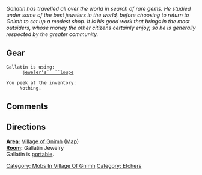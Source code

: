 *Gallatin has travelled all over the world in search of rare gems. He*
*studied under some of the best jewelers in the world, before choosing*
*to return to Gnimh to set up a modest shop. It is his good work that*
*brings in the most outsiders, whose money the other citizens certainly*
*enjoy, so he is generally respected by the greater community.*

## Gear

`Gallatin is using:`  
<worn on head>`      `[`jeweler's`` ``loupe`](Jeweler's_Loupe.md "wikilink")

`You peek at the inventory:`  
`     Nothing.`

## Comments

## Directions

**[Area](:Category:_Areas.md "wikilink"):** [Village of
Gnimh](:Category:_Village_Of_Gnimh.md "wikilink")
([Map](Village_Of_Gnimh_Map.md "wikilink"))  
**[Room](:Category:_Rooms.md "wikilink"):** Gallatin Jewelry  
Gallatin is [portable](Teleport.md "wikilink").

[Category: Mobs In Village Of
Gnimh](Category:_Mobs_In_Village_Of_Gnimh "wikilink") [Category:
Etchers](Category:_Etchers "wikilink")
